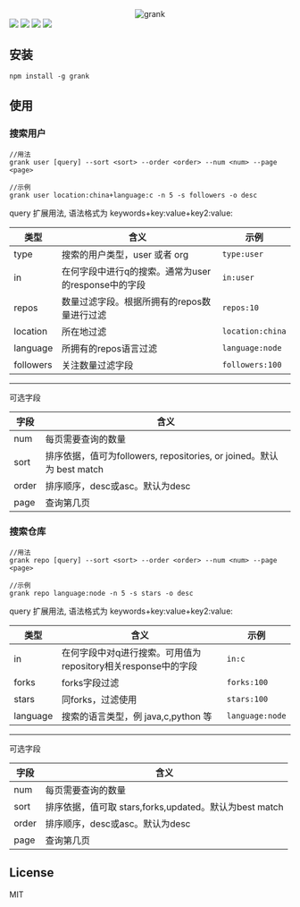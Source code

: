 <div align=center><img src="https://cdoco.com/images/grank.png" alt="grank"/></div>
<a target="_blank" href="https://npmjs.org/package/grank" title="NPM version"><img src="https://img.shields.io/npm/v/grank.svg"></a>
<a target="_blank" href="https://travis-ci.org/cdoco/grank" title="Build Status"><img src="https://travis-ci.org/cdoco/grank.svg?branch=master"></a>
<a target="_blank" href="https://opensource.org/licenses/MIT" title="License: MIT"><img src="https://img.shields.io/badge/License-MIT-blue.svg"></a>
<a target="_blank" href="http://nodejs.org/download/" title="Node version"><img src="https://img.shields.io/badge/node.js-%3E=_6.0-green.svg"></a>

## 安装

```shell
npm install -g grank
```

## 使用

### 搜索用户

```shell
//用法
grank user [query] --sort <sort> --order <order> --num <num> --page <page>

//示例
grank user location:china+language:c -n 5 -s followers -o desc
```

query 扩展用法, 语法格式为 keywords+key:value+key2:value:

类型|含义|示例
-|-|-
type|搜索的用户类型，user 或者 org|`type:user`
in|在何字段中进行q的搜索。通常为user的response中的字段|`in:user`
repos|数量过滤字段。根据所拥有的repos数量进行过滤|`repos:10`
location|所在地过滤|`location:china`
language|所拥有的repos语言过滤|`language:node`
followers|关注数量过滤字段|`followers:100`

---

可选字段

字段|含义
-|-
num|每页需要查询的数量
sort|排序依据，值可为followers, repositories, or joined。默认为 best match
order|排序顺序，desc或asc。默认为desc
page|查询第几页

### 搜索仓库

```shell
//用法
grank repo [query] --sort <sort> --order <order> --num <num> --page <page>

//示例
grank repo language:node -n 5 -s stars -o desc
```

query 扩展用法, 语法格式为 keywords+key:value+key2:value:

类型|含义|示例
-|-|-
in|在何字段中对q进行搜索。可用值为repository相关response中的字段|`in:c`
forks|forks字段过滤|`forks:100`
stars|同forks，过滤使用|`stars:100`
language|搜索的语言类型，例 java,c,python 等|`language:node`

---

可选字段

字段|含义
-|-
num|每页需要查询的数量
sort|排序依据，值可取 stars,forks,updated。默认为best match
order|排序顺序，desc或asc。默认为desc
page|查询第几页

## License

MIT